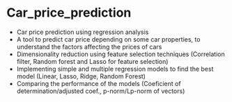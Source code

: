 # Car_price_prediction
* Car price prediction using regression analysis
* A tool to predict car price depending on some car properties, to understand the factors affecting the prices of cars
* Dimensionality reduction using feature selection techniques (Correlation filter, Random forest and Lasso for feature selection)
* Implementing simple and multiple regression models to find the best model (Linear, Lasso, Ridge, Random Forest)
* Comparing the performance of the models (Coeficient of determination/adjusted coef., p-norm/Lp-norm of vectors)
